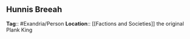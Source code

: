 ## Hunnis Breeah
**Tag**:: #Exandria/Person
**Location**:: [[Factions and Societies]]
the original Plank King
